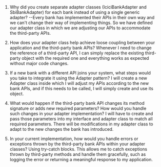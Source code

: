 1. Why did you create separate adapter classes (IciciBankAdapter and SbiBankAdapter) for each  bank instead of using a single generic adapter?
--Every bank has implemented their APIs in their own way and we can't change their way of implementing things. So we have defined our adapter class in which we are adjusting our APIs to accommodate the third-party APIs.

2. How does your adapter class help achieve loose coupling between your application and the third-party bank APIs?
Whenever I need to change the reference of a third-party API, I can simply replace the existing third-party object with the required one and everything works as expected without major code changes.

3. If a new bank with a different API joins your system, what steps would you take to integrate it using the Adapter pattern?
I will create a new Adapter class inside which I will adjust my APIs according to the new bank APIs, and if this needs to be called, I will simply create and use its object.

4. What would happen if the third-party bank API changes its method signature or adds new required parameters? How would you handle such changes in your adapter implementation?
I will have to create and pass those parameters into my interface and adapter class to match all required parameters. There will be modifications in my adapter class to adapt to the new changes the bank has introduced.

5. In your current implementation, how would you handle errors or exceptions thrown by the third-party bank APIs within your adapter classes?
Using try-catch blocks. This allows me to catch exceptions thrown by third-party methods and handle them gracefully, such as logging the error or returning a meaningful response to my application.